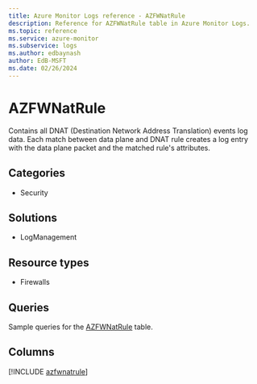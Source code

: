 ```yaml
---
title: Azure Monitor Logs reference - AZFWNatRule
description: Reference for AZFWNatRule table in Azure Monitor Logs.
ms.topic: reference
ms.service: azure-monitor
ms.subservice: logs
ms.author: edbaynash
author: EdB-MSFT
ms.date: 02/26/2024
---
```


# AZFWNatRule

Contains all DNAT (Destination Network Address Translation) events log data. Each match between data plane and DNAT rule creates a log entry with the data plane packet and the matched rule's attributes.


## Categories

- Security

## Solutions

- LogManagement

## Resource types

- Firewalls

## Queries

 Sample queries for the [AZFWNatRule](../queries/azfwnatrule.md) table.


## Columns
  
[!INCLUDE [azfwnatrule](.././tables/includes/azfwnatrule-include.md)]
